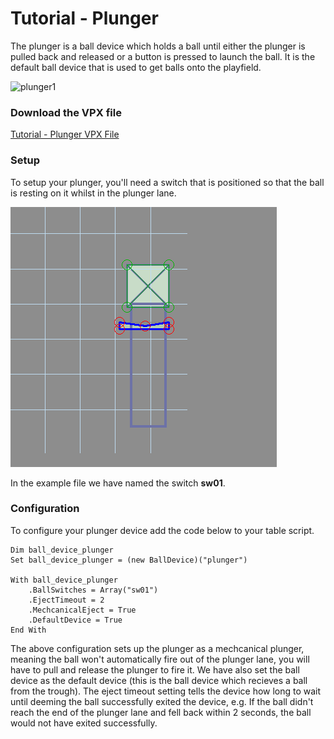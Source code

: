 # Tutorial - Plunger

The plunger is a ball device which holds a ball until either the plunger is pulled back and released or a button is pressed to launch the ball. 
It is the default ball device that is used to get balls onto the playfield.

![plunger1](../images/plunger.gif)

### Download the VPX file
[Tutorial - Plunger VPX File](https://github.com/mpcarr/vpx-glf/raw/main/tutorial/glf_tutorial_plunger.vpx)

### Setup

To setup your plunger, you'll need a switch that is positioned so that the ball is resting on it whilst in the plunger lane.

![trough1](../images/plunger1.png)

In the example file we have named the switch **sw01**.

### Configuration

To configure your plunger device add the code below to your table script.

```
Dim ball_device_plunger
Set ball_device_plunger = (new BallDevice)("plunger")

With ball_device_plunger
    .BallSwitches = Array("sw01")
    .EjectTimeout = 2
    .MechcanicalEject = True
    .DefaultDevice = True
End With
```

The above configuration sets up the plunger as a mechcanical plunger, meaning the ball won't automatically fire out of the plunger lane, you will have to pull and release the plunger to fire it. We have also set the ball device as the default device (this is the ball device which recieves a ball from the trough). The eject timeout setting tells the device how long to wait until deeming the ball successfully exited the device, e.g. If the ball didn't reach the end of the plunger lane and fell back within 2 seconds, the ball would not have exited successfully.